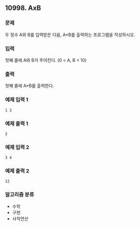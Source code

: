 ## 10998. AxB

### 문제
두 정수 A와 B를 입력받은 다음, A×B를 출력하는 프로그램을 작성하시오.

### 입력
첫째 줄에 A와 B가 주어진다. (0 < A, B < 10)

### 출력
첫째 줄에 A×B를 출력한다.

### 예제 입력 1
```
1 2
```

### 예제 출력 1
``` 
2
```

### 예제 입력 2
```
3 4
```

### 예제 출력 2
```
12
```

### 알고리즘 분류
- 수학
- 구현
- 사칙연산
  
#
